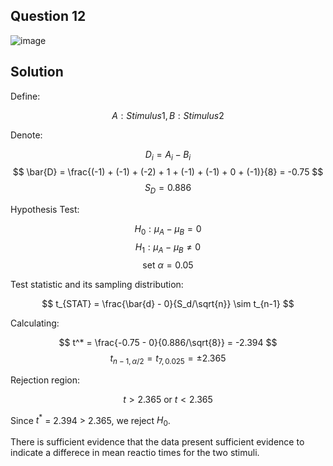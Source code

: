 ## Question 12

![image](https://github.com/user-attachments/assets/69755dda-abb7-49ba-b411-9c0d569154e9)

## Solution

Define:

$$
A: Stimulus 1, B: Stimulus 2
$$

Denote:

$$
D_i = A_i - B_i
$$
$$
\bar{D} = \frac{(-1) + (-1) + (-2) + 1 + (-1) + (-1) + 0 + (-1)}{8} = -0.75
$$
$$
S_D=0.886
$$

Hypothesis Test:

$$
H_0: \mu_A-\mu_B = 0
$$
$$
H_1: \mu_A-\mu_B \neq 0
$$
$$
\text{set } \alpha = 0.05
$$

Test statistic and its sampling distribution:

$$
t_{STAT} = \frac{\bar{d} - 0}{S_d/\sqrt{n}} \sim t_{n-1}
$$

Calculating:

$$
t^* = \frac{-0.75 - 0}{0.886/\sqrt{8}} = -2.394
$$
$$
t_{n-1,\alpha/2} = t_{7,0.025} = \pm 2.365
$$

Rejection region:

$$
t > 2.365 \text{ or } t < 2.365
$$

Since $t^*$ = 2.394 > 2.365, we reject $H_0$.

There is sufficient evidence that the data present sufficient evidence to indicate a differece in mean reactio times for the two stimuli.

